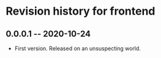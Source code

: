 # Revision history for frontend

## 0.0.0.1 -- 2020-10-24

* First version. Released on an unsuspecting world.
